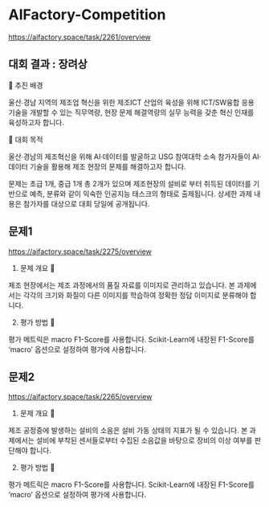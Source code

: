 # AIFactory-Competition
https://aifactory.space/task/2261/overview

## 대회 결과 : 장려상

📎 추진 배경

울산∙경남 지역의 제조업 혁신을 위한 제조ICT 산업의 육성을 위해 ICT/SW융합 응용 기술을 개발할 수 있는 직무역량, 현장 문제 해결역량의 실무 능력을 갖춘 혁신 인재를 육성하고자 합니다.

🎯 대회 목적

울산∙경남의 제조혁신을 위해 AI·데이터를 발굴하고 USG 참여대학 소속 참가자들이 AI·데이터 기술을 활용해 제조 현장의 문제를 해결하고자 합니다.

문제는 초급 1개, 중급 1개 총 2개가 있으며 제조현장의 설비로 부터 취득된 데이터를 기반으로 예측, 분류와 같이 익숙한 인공지능 태스크의 형태로 출제됩니다.
상세한 과제 내용은 참가자를 대상으로 대회 당일에 공개됩니다.

## 문제1
https://aifactory.space/task/2275/overview
1. 문제 개요 🔩

제조 현장에서는 제조 과정에서의 품질 자료를 이미지로 관리하고 있습니다.
본 과제에서는 각각의 크기와 화질이 다른 이미지를 학습하여 정확한 정답 이미지로 분류해야 합니다.

2. 평가 방법 🧪
   
평가 메트릭은 macro F1-Score를 사용합니다.
Scikit-Learn에 내장된 F1-Score를 ‘macro’ 옵션으로 설정하여 평가에 사용합니다.

## 문제2
https://aifactory.space/task/2265/overview
1. 문제 개요 🔩

제조 공정중에 발생하는 설비의 소음은 설비 가동 상태의 지표가 될 수 있습니다.
본 과제에서는 설비에 부착된 센서들로부터 수집된 소음값을 바탕으로 장비의 이상 여부를 판단해야 합니다.

2. 평가 방법 🧪
   
평가 메트릭은 macro F1-Score를 사용합니다.
Scikit-Learn에 내장된 F1-Score를 ‘macro’ 옵션으로 설정하여 평가에 사용합니다.

